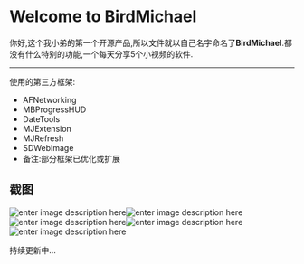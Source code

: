 Welcome to BirdMichael
===================



你好,这个我小弟的第一个开源产品,所以文件就以自己名字命名了**BirdMichael**.都没有什么特别的功能,一个每天分享5个小视频的软件.

----------
使用的第三方框架:


 - AFNetworking
 - MBProgressHUD
 - DateTools
 - MJExtension
 - MJRefresh
 - SDWebImage
 - 备注:部分框架已优化或扩展

 截图
-------------

![enter image description here](http://birdmichael.com/wp-content/uploads/2015/09/QQ20150909-2.png)![enter image description here](http://birdmichael.com/wp-content/uploads/2015/09/QQ20150909-3.png)![enter image description here](http://birdmichael.com/wp-content/uploads/2015/09/QQ20150909-4.png)![enter image description here](http://birdmichael.com/wp-content/uploads/2015/09/QQ20150909-5.png)![enter image description here](http://birdmichael.com/wp-content/uploads/2015/09/QQ20150909-1.png)

持续更新中...



